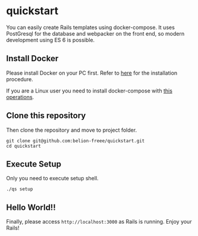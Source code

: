 # quickstart
You can easily create Rails templates using docker-compose.
It uses PostGresql for the database and webpacker on the front end, so modern development using ES 6 is possible.

## Install Docker
Please install Docker on your PC first.
Refer to [here](https://docs.docker.com/install/) for the installation procedure.

If you are a Linux user you need to install docker-compose with [this operations](https://docs.docker.com/compose/install/#install-compose).

## Clone this repository
Then clone the repository and move to project folder.

```
git clone git@github.com:belion-freee/quickstart.git
cd quickstart
```

## Execute Setup
Only you need to execute setup shell.

```
./qs setup
```

## Hello World!!
Finally, please access `http://localhost:3000` as Rails is running.
Enjoy your Rails!

